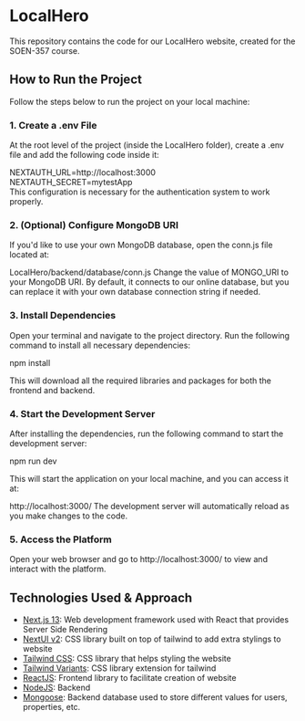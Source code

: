# LocalHero
This repository contains the code for our LocalHero website, created for the SOEN-357 course.

## How to Run the Project
Follow the steps below to run the project on your local machine:

### 1. Create a .env File
At the root level of the project (inside the LocalHero folder), create a .env file and add the following code inside it:

NEXTAUTH_URL=http://localhost:3000<br/>
NEXTAUTH_SECRET=mytestApp<br/>
This configuration is necessary for the authentication system to work properly.

### 2. (Optional) Configure MongoDB URI
If you'd like to use your own MongoDB database, open the conn.js file located at:

LocalHero/backend/database/conn.js
Change the value of MONGO_URI to your MongoDB URI. By default, it connects to our online database, but you can replace it with your own database connection string if needed.

### 3. Install Dependencies
Open your terminal and navigate to the project directory. Run the following command to install all necessary dependencies:

npm install

This will download all the required libraries and packages for both the frontend and backend.

### 4. Start the Development Server
After installing the dependencies, run the following command to start the development server:

npm run dev

This will start the application on your local machine, and you can access it at:

http://localhost:3000/
The development server will automatically reload as you make changes to the code.

### 5. Access the Platform
Open your web browser and go to http://localhost:3000/ to view and interact with the platform.


## Technologies Used & Approach

- [Next.js 13](https://nextjs.org/docs/getting-started): Web development framework used with React that provides Server Side Rendering
- [NextUI v2](https://nextui.org/): CSS library built on top of tailwind to add extra stylings to website
- [Tailwind CSS](https://tailwindcss.com/): CSS library that helps styling the website
- [Tailwind Variants](https://tailwind-variants.org): CSS library extension for tailwind
- [ReactJS](https://www.typescriptlang.org/): Frontend library to facilitate creation of website
- [NodeJS](https://nodejs.org/en/): Backend
- [Mongoose](https://mongoosejs.com/docs/): Backend database used to store different values for users, properties, etc.
